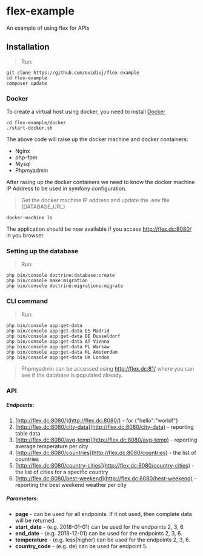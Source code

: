 # flex-example
An example of using flex for APIs

## Installation

> Run:
```
git clone https://github.com/ovidiuj/flex-example
cd flex-example
composer update
```

### Docker
To create a virtual host using docker, you need to install [Docker](https://docs.docker.com/machine/)
```
cd flex-example/docker
./start-docker.sh
```

The above code will raise up the docker machine and docker containers:
* Nginx
* php-fpm
* Mysql
* Phpmyadmin

After rasing up the docker containers we need to know the  docker machine IP Address to be used in symfony configuration.

> Get the docker machine IP address and update the .env file (DATABASE_URL)
```
docker-machine ls
```

The application should be now available if you access http://flex.dc:8080/ in you browser.

### Setting up the database

> Run:
```
php bin/console doctrine:database:create
php bin/console make:migration
php bin/console doctrine:migrations:migrate
```

### CLI command 
> Run:
```
php bin/console app:get-data
php bin/console app:get-data ES Madrid
php bin/console app:get-data DE Dusseldorf
php bin/console app:get-data AT Vienna
php bin/console app:get-data PL Warsaw
php bin/console app:get-data NL Amsterdam
php bin/console app:get-data UK London
```
> Phpmyadmin can be accessed using http://flex.dc:81/ where you can see if the database is populated already.

### API

##### Endpoints:
1. [http://flex.dc:8080/](http://flex.dc:8080/) - for {"hello":"world!"}
2. [http://flex.dc:8080/city-data](http://flex.dc:8080/city-data)  - reporting table data
3. [http://flex.dc:8080/avg-temp](http://flex.dc:8080/avg-temp) - reporting average temperature per city
4. [http://flex.dc:8080/countries](http://flex.dc:8080/countries) - the list of countries
5. [http://flex.dc:8080/country-cities](http://flex.dc:8080/country-cities) - the list of cities for a specific country
6. [http://flex.dc:8080/best-weekend](http://flex.dc:8080/best-weekend) - reporting the best weekend weather per city

##### Parameters:
* **page** - can be used for all endpoints. If it not used, then complete data will be returned.
* **start_date** - (e.g. 2018-01-01) can be used for the endpoints 2, 3, 6.
* **end_date** - (e.g. 2018-12-01) can be used for the endpoints 2, 3, 6.
* **temperature** - (e.g. less|higher) can be used for the endpoints 2, 3, 6.
* **country_code** - (e.g. de) can be used for endpoint 5.